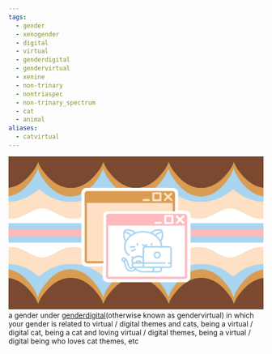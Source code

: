 ```yaml
---
tags:
  - gender
  - xenogender
  - digital
  - virtual
  - genderdigital
  - gendervirtual
  - xenine
  - non-trinary
  - nontriaspec
  - non-trinary_spectrum
  - cat
  - animal
aliases:
  - catvirtual
---
```

![catdigital.png](../../../../images/catdigital.png)  
a gender under [genderdigital](./genderdigital.md)(otherwise known as gendervirtual) in which your gender is related to virtual / digital themes and cats, being a virtual / digital cat, being a cat and loving virtual / digital themes, being a virtual / digital being who loves cat themes, etc